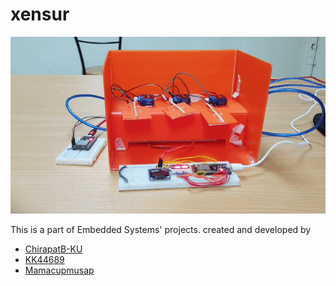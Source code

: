 # xensur

<p align="center">
  <img src="https://github.com/ChirapatB-KU/xensur/blob/main/img.gif?raw=true" />
</p>


This is a part of Embedded Systems' projects.
created and developed by<br/>
  * <a href="https://github.com/ChirapatB-KU">ChirapatB-KU</a>
  * <a href="https://github.com/KK44689">KK44689</a>
  * <a href="https://github.com/Mamacupmusap">Mamacupmusap</a>
